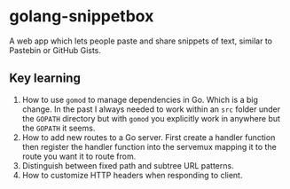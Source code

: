 # golang-snippetbox
A web app which lets people paste and share snippets of text, similar to Pastebin or GitHub Gists. 

## Key learning
1. How to use `gomod` to manage dependencies in Go. Which is a big change. In the past I always needed to work within an `src` folder under the `GOPATH` directory but with `gomod` you explicitly work in anywhere but the `GOPATH` it seems.
2. How to add new routes to a Go server. First create a handler function then register the handler function into the servemux mapping it to the route you want it to route from.
3. Distinguish between fixed path and subtree URL patterns.
4. How to customize HTTP headers when responding to client.

